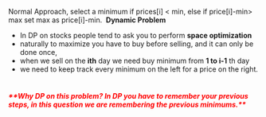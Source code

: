 Normal Approach, select a minimum if prices[i] < min, else if price[i]-min> max set max as price[i]-min.
​
**Dynamic Problem**
* In DP on stocks people tend to ask you to perform **space optimization**
* naturally to maximize you have to buy before selling, and it can only be done once,
* when we sell on the **ith** day we need buy minimum from **1 to i-1** th day
* we need to keep track every minimum on the left for a price on the right.
​
<h5 style="color:red">**Why DP on this problem? In DP you have to remember your previous steps, in this question we are remembering the previous minimums.**</h5>